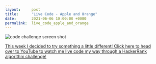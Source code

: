 ```yaml
---
layout:     post
title:      "Live Code - Apple and Orange"
date:       2021-06-06 10:00:00 +0000
permalink:  live_code_apple_and_orange
---
```


![code challenge screen shot](https://i.imgur.com/vVbjzrh.png)

[This week I decided to try something a little different! Click here to head over to YouTube to watch me live code my way through a HackerRank algorithm challenge!](https://youtu.be/yNfLcduH_vk)


